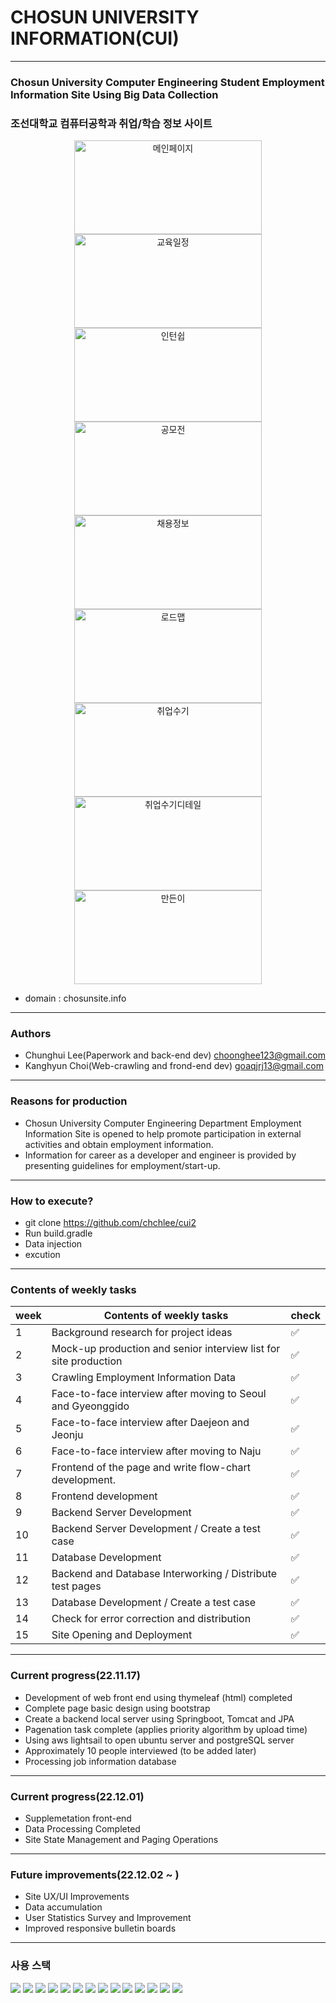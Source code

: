 # CHOSUN UNIVERSITY INFORMATION(CUI)
---
### Chosun University Computer Engineering Student Employment Information Site Using Big Data Collection 
### 조선대학교 컴퓨터공학과 취업/학습 정보 사이트

<div align="center">
<img width="1412" alt="메인페이지" src="https://user-images.githubusercontent.com/97272787/205049292-74e98fb7-153e-4dba-b453-fa833f28896b.png" style="width:300px;height:150px">
<img width="715" alt="교육일정" src="https://user-images.githubusercontent.com/97272787/205049592-49875064-7998-457f-90b1-8da6e332d553.png"style="width:300px;height:150px">
<img width="1426" alt="인턴쉽" src="https://user-images.githubusercontent.com/97272787/205049878-f1f11f83-33eb-4050-a639-e5de039ce0c6.png"style="width:300px;height:150px">
<img width="1426" alt="공모전" src="https://user-images.githubusercontent.com/97272787/205049881-568a0294-503f-43cf-bd10-a8201a7bc858.png"style="width:300px;height:150px">
<img width="1434" alt="채용정보" src="https://user-images.githubusercontent.com/97272787/205049901-f013041c-4376-4311-9b3d-c6562c1e40d3.png"style="width:300px;height:150px">
<img width="1411" alt="로드맵" src="https://user-images.githubusercontent.com/97272787/205049425-866ff7f4-ae49-4345-81c7-00b7c5b919c0.png"style="width:300px;height:150px">
<img width="1425" alt="취업수기" src="https://user-images.githubusercontent.com/97272787/205049503-e5abdbf5-2f82-4357-8dc2-df316fc6b3ea.png"style="width:300px;height:150px">
<img width="1434" alt="취업수기디테일" src="https://user-images.githubusercontent.com/97272787/205049517-21d9eae1-8231-443e-8f3d-3ed95399a542.png"style="width:300px;height:150px">
<img width="1386" alt="만든이" src="https://user-images.githubusercontent.com/97272787/205049632-e9a1918c-4350-41b9-9351-cef5334fa895.png"style="width:300px;height:150px">
</div>

- domain : chosunsite.info


---

### Authors
- Chunghui Lee(Paperwork and back-end dev) choonghee123@gmail.com
- Kanghyun Choi(Web-crawling and frond-end dev) goaqjrj13@gmail.com

---

### Reasons for production
-  Chosun University Computer Engineering Department Employment Information Site is opened to help promote participation in external activities and obtain employment information.
-  Information for career as a developer and engineer is provided by presenting guidelines for employment/start-up.

---

### How to execute?
- git clone https://github.com/chchlee/cui2
- Run build.gradle
- Data injection
- excution

---
### Contents of weekly tasks

<div align="center">
  
|week|Contents of weekly tasks|check|
|---|---|---|
|1|Background research for project ideas|✅|
|2|Mock-up production and senior interview list for site production|✅|
|3|Crawling Employment Information Data|✅|
|4|Face-to-face interview after moving to Seoul and Gyeonggido|✅|
|5|Face-to-face interview after Daejeon and Jeonju|✅|
|6|Face-to-face interview after moving to Naju|✅|
|7|Frontend of the page and write flow-chart development.|✅|
|8|Frontend development|✅|
|9|Backend Server Development|✅|
|10|Backend Server Development / Create a test case|✅|
|11|Database Development|✅|
|12|Backend and Database Interworking / Distribute test pages|✅|
|13|Database Development / Create a test case|✅|
|14|Check for error correction and distribution|✅|
|15|Site Opening and Deployment|✅|
  
  </div>

---
### Current progress(22.11.17)
- Development of web front end using thymeleaf (html) completed
- Complete page basic design using bootstrap
- Create a backend local server using Springboot, Tomcat and JPA
- Pagenation task complete (applies priority algorithm by upload time)
- Using aws lightsail to open ubuntu server and postgreSQL server
- Approximately 10 people interviewed (to be added later)
- Processing job information database


---

### Current progress(22.12.01)
- Supplemetation front-end
- Data Processing Completed
- Site State Management and Paging Operations

---

### Future improvements(22.12.02 ~ )
- Site UX/UI Improvements
- Data accumulation
- User Statistics Survey and Improvement
- Improved responsive bulletin boards
---
### 사용 스택

<img src="https://img.shields.io/badge/JAVA-007396?style=for-the-badge&logo=java&logoColor=white"> <img src="https://img.shields.io/badge/Spring Boot-6DB33F?style=for-the-badge&logo=Spring Boot&logoColor=white"> <img src="https://img.shields.io/badge/Spring-6DB33F?style=for-the-badge&logo=Spring&logoColor=white"> <img src="https://img.shields.io/badge/PostgreSQL-4169E1?style=for-the-badge&logo=PostgreSQL&logoColor=white"> <img src="https://img.shields.io/badge/Ubuntu-E95420?style=for-the-badge&logo=Ubuntu&logoColor=white"> <img src="https://img.shields.io/badge/html-E34F26?style=for-the-badge&logo=html5&logoColor=white"> <img src="https://img.shields.io/badge/Thymeleaf-005F0F?style=for-the-badge&logo=Thymeleaf&logoColor=white"> <img src="https://img.shields.io/badge/bootstrap-7952B3?style=for-the-badge&logo=bootstrap&logoColor=white"> <img src="https://img.shields.io/badge/linux-FCC624?style=for-the-badge&logo=linux&logoColor=black"> <img src="https://img.shields.io/badge/aws-232F3E?style=for-the-badge&logo=aws&logoColor=white"> <img src="https://img.shields.io/badge/apache tomcat-F8DC75?style=for-the-badge&logo=apachetomcat&logoColor=white"> <img src="https://img.shields.io/badge/github-181717?style=for-the-badge&logo=github&logoColor=white"> <img src="https://img.shields.io/badge/IntelliJ IDEA-000000?style=for-the-badge&logo=IntelliJ IDEA&logoColor=white"> <img src="https://img.shields.io/badge/NGINX-009639?style=for-the-badge&logo=NGINX& logoColor=white">
